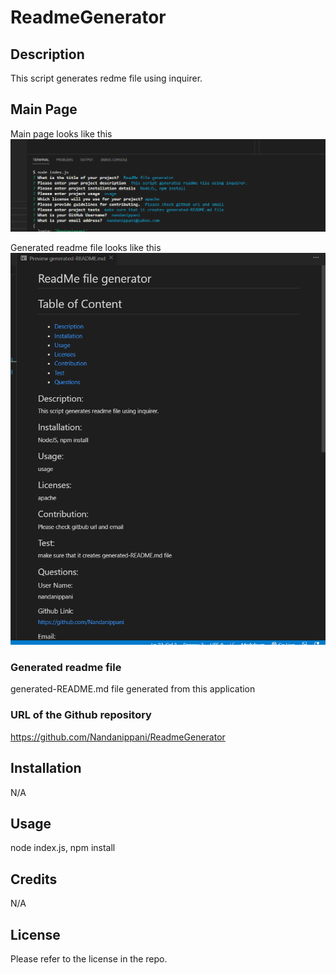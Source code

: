 # ReadmeGenerator
## Description
This script generates redme file using inquirer.
## Main Page
Main page looks like this
![Alt text](Readme_mainpage.PNG)

Generated readme file looks like this
![Alt text](redme_generatedfile.PNG)

### Generated readme file

generated-README.md file generated from this application

### URL of the Github repository
https://github.com/Nandanippani/ReadmeGenerator


## Installation

N/A

## Usage 

node index.js, npm install

## Credits
N/A

## License
Please refer to the license in the repo.
